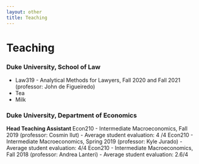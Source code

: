 ```yaml
---
layout: other
title: Teaching
---
```


<h1 class = "pageTitle"> Teaching </h1>

<h3> Duke University, School of Law </h3>

<ul>
  <li>Law319 - Analytical Methods for Lawyers, Fall 2020 and Fall 2021 (professor: John de Figueiredo) </li>
  <li>Tea</li>
  <li>Milk</li>
</ul>



<h3> Duke University, Department of Economics </h3>

<b> Head Teaching Assistant </b>
Econ210 - Intermediate Macroeconomics, Fall 2019 (professor: Cosmin Ilut) - Average student
evaluation: 4 /4
Econ210 - Intermediate Macroeconomics, Spring 2019 (professor: Kyle Jurado) - Average student
evaluation: 4/4
Econ210 - Intermediate Macroeconomics, Fall 2018 (professor: Andrea Lanteri) - Average student
evaluation: 2.6/4
